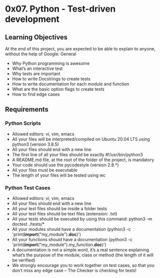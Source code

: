 # 0x07. Python - Test-driven development

## Learning Objectives

At the end of this project, you are expected to be able to explain to anyone, without the help of Google:
General

   - Why Python programming is awesome
   - What’s an interactive test
   - Why tests are important
   - How to write Docstrings to create tests
   - How to write documentation for each module and function
   - What are the basic option flags to create tests
   - How to find edge cases
## Requirements

### Python Scripts

   - Allowed editors: vi, vim, emacs
   - All your files will be interpreted/compiled on Ubuntu 20.04 LTS using python3 (version 3.8.5)
   - All your files should end with a new line
   - The first line of all your files should be exactly #!/usr/bin/python3
   - A README.md file, at the root of the folder of the project, is mandatory
   - Your code should use the pycodestyle (version 2.8.*)
   - All your files must be executable
   - The length of your files will be tested using wc

### Python Test Cases

   - Allowed editors: vi, vim, emacs
   - All your files should end with a new line
   - All your test files should be inside a folder tests
   - All your test files should be text files (extension: .txt)
   - All your tests should be executed by using this command: python3 -m doctest ./tests/*
   - All your modules should have a documentation (python3 -c 'print(__import__("my_module").__doc__)')
   - All your functions should have a documentation (python3 -c 'print(__import__("my_module").my_function.__doc__)')
   - A documentation is not a simple word, it’s a real sentence explaining what’s the purpose of the module, class or method (the length of it will be verified)
   - We strongly encourage you to work together on test cases, so that you don’t miss any edge case – The Checker is checking for tests!

